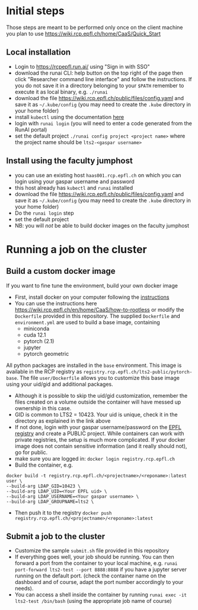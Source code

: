 # Initial steps

Those steps are meant to be performed only once on the client machine you plan to use
https://wiki.rcp.epfl.ch/home/CaaS/Quick_Start

## Local installation
- Login to https://rcpepfl.run.ai/ using "Sign in with SSO"
- download the runai CLI: help button on the top right of the page then click "Researcher command line interface" and follow the instructions. If you do not save it in a directory belonging to your `$PATH` remember to execute it as local binary, e.g. `./runai`
- download the file https://wiki.rcp.epfl.ch/public/files/config.yaml and save it as `~/.kube/config` (you may need to create the `.kube` directory in your home folder)
- install `kubectl` using the documentation [here](https://kubernetes.io/docs/tasks/tools/#kubectl)
- login with `runai login` (you will need to enter a code generated from the RunAI portal)
- set the default project `./runai config project <project name>`  where the project name should be `lts2-<gaspar username>`

## Install using the faculty jumphost
- you can use an existing host `haas001.rcp.epfl.ch` on which you can login using your gaspar username and password
- this host already has `kubectl` and `runai` installed
- download the file https://wiki.rcp.epfl.ch/public/files/config.yaml and save it as `~/.kube/config` (you may need to create the `.kube` directory in your home folder)
- Do the `runai login` step
- set the default project 
- NB: you will *not* be able to build docker images on the faculty jumphost

# Running a job on the cluster

## Build a custom docker image
If you want to fine tune the environment, build your own docker image
- First, install docker on your computer following the [instructions](https://docs.docker.com/engine/install/)
- You can use the instructions here https://wiki.rcp.epfl.ch/en/home/CaaS/how-to-rootless or modify the `Dockerfile` provided in this repository. The supplied `Dockerfile` and `environment.yml` are used to build a base image, containing
  - miniconda
  - cuda 12.1
  - pytorch (2.1)
  - jupyter
  - pytorch geometric

All python packages are installed in the `base` environment.
This image is available in the RCP registry as `registry.rcp.epfl.ch/lts2-public/pytorch-base`. The file `user/Dockerfile` allows you to customize this base image using your uid/gid and additional packages.
- Although it is possible to skip the uid/gid customization, remember the files created on a volume outside the container will have messed up ownership in this case.
- GID is common to LTS2 = 10423. Your uid is unique, check it in the directory as explained in the link above
- If not done, login with your gaspar username/password on the [EPFL registry](https://registry.rcp.epfl.ch) and create a PUBLIC project. While containers can work with private registries, the setup is much more complicated. If your docker image does not contain sensitive information (and it really should not), go for public.
- make sure you are logged in: `docker login registry.rcp.epfl.ch`
- Build the container, e.g.
```
docker build -t registry.rcp.epfl.ch/<projectname>/<reponame>:latest user \
--build-arg LDAP_GID=10423 \
--build-arg LDAP_UID=<Your EPFL uid> \
--build-arg LDAP_USERNAME=<Your gaspar username> \
--build-arg LDAP_GROUPNAME=lts2 \
```
- Then push it to the registry `docker push registry.rcp.epfl.ch/<projectname>/<reponame>:latest`

## Submit a job to the cluster
- Customize the sample `submit.sh` file provided in this repository
- If everything goes well, your job should be running. You can then forward a port from the container to your local machine, e.g. `runai port-forward lts2-test --port 8888:8888` if you have a jupyter server running on the default port. (check the container name on the dashboard and of course, adapt the port number accordingly to your needs). 
- You can access a shell inside the container by running `runai exec -it lts2-test /bin/bash` (using the appropriate job name of course)
